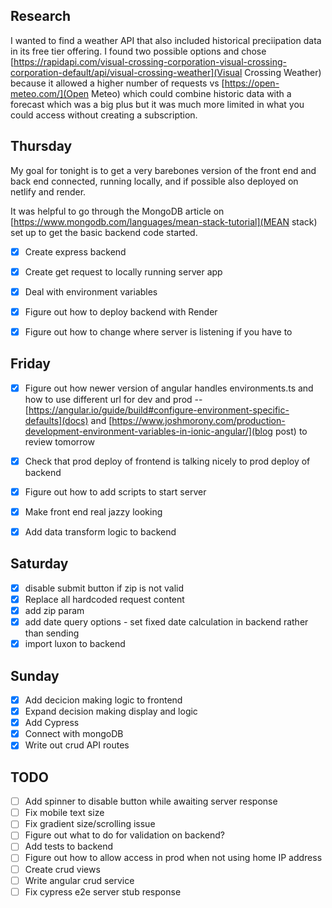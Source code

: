 ## Research

I wanted to find a weather API that also included historical preciipation data in its free tier offering. I found two possible options and chose [https://rapidapi.com/visual-crossing-corporation-visual-crossing-corporation-default/api/visual-crossing-weather](Visual Crossing Weather) because it allowed a higher number of requests vs [https://open-meteo.com/](Open Meteo) which could combine historic data with a forecast which was a big plus but it was much more limited in what you could access without creating a subscription.

## Thursday

My goal for tonight is to get a very barebones version of the front end and back end connected, running locally, and if possible also deployed on netlify and render.

It was helpful to go through the MongoDB article on [https://www.mongodb.com/languages/mean-stack-tutorial](MEAN stack) set up to get the basic backend code started.

- [X] Create express backend
- [X] Create get request to locally running server app
- [X] Deal with environment variables
- [X] Figure out how to deploy backend with Render
- [X] Figure out how to change where server is listening if you have to


## Friday

- [X] Figure out how newer version of angular handles environments.ts and how to use different url for dev and prod -- [https://angular.io/guide/build#configure-environment-specific-defaults](docs) and [https://www.joshmorony.com/production-development-environment-variables-in-ionic-angular/](blog post) to review tomorrow
- [X] Check that prod deploy of frontend is talking nicely to prod deploy of backend 
- [X] Figure out how to add scripts to start server
- [X] Make front end real jazzy looking
- [X] Add data transform logic to backend


## Saturday

- [X] disable submit button if zip is not valid
- [X] Replace all hardcoded request content
- [X] add zip param
- [X] add date query options - set fixed date calculation in backend rather than sending
- [X] import luxon to backend

## Sunday

- [X] Add decicion making logic to frontend
- [X] Expand decision making display and logic
- [X] Add Cypress
- [X] Connect with mongoDB
- [X] Write out crud API routes

## TODO

- [ ] Add spinner to disable button while awaiting server response
- [ ] Fix mobile text size
- [ ] Fix gradient size/scrolling issue
- [ ] Figure out what to do for validation on backend?
- [ ] Add tests to backend
- [ ] Figure out how to allow access in prod when not using home IP address
- [ ] Create crud views
- [ ] Write angular crud service
- [ ] Fix cypress e2e server stub response